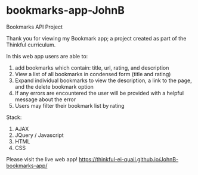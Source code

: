 # bookmarks-app-JohnB
Bookmarks API Project 

Thank you for viewing my Bookmark app; a project created as part of the Thinkful curriculum.

In this web app users are able to:
1. add bookmarks which contain: title, url, rating, and description
2. View a list of all bookmarks in condensed form (title and rating)
3. Expand individual bookmarks to view the description, a link to the page, and the delete bookmark option
4. If any errors are encountered the user will be provided with a helpful message about the error
5. Users may filter their bookmark list by rating

Stack:
1. AJAX
2. JQuery / Javascript
3. HTML
4. CSS

Please visit the live web app!
https://thinkful-ei-quail.github.io/JohnB-bookmarks-app/

